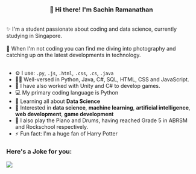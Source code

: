 <h3 align="center">👋 Hi there! I'm Sachin Ramanathan</h3>
<br>
✨ I'm a student passionate about coding and data science, currently studying in Singapore.
<br><br>
📱 When I'm not coding you can find me diving into photography and catching up on the latest developments in technology.
<br>
<br>

- ⚙️ I use: `.py`, `.js`, `.html`, `.css`, `.cs`, `.java`
- 👨‍💻 Well-versed in Python, Java, C#, SQL, HTML, CSS and JavaScript.
- 👾 I have also worked with Unity and C# to develop games.
- 💻 My primary coding language is Python 
- 🌱 Learning all about **Data Science**
- 💬 Interested in **data science**, **machine learning**, **artificial intelligence**, **web development**, **game development**
- 🎹 I also play the Piano and Drums, having reached Grade 5 in ABRSM and Rockschool respectively.
- ⚡️ Fun fact: I'm a huge fan of Harry Potter

### Here's a Joke for you:
<img src="https://readme-jokes.vercel.app/api">
